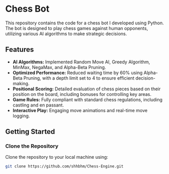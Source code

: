 # Chess Bot

This repository contains the code for a chess bot I developed using Python. The bot is designed to play chess games against human opponents, utilizing various AI algorithms to make strategic decisions.

## Features

- **AI Algorithms:** Implemented Random Move AI, Greedy Algorithm, MinMax, NegaMax, and Alpha-Beta Pruning.
- **Optimized Performance:** Reduced waiting time by 60% using Alpha-Beta Pruning, with a depth limit set to 4 to ensure efficient decision-making.
- **Positional Scoring:** Detailed evaluation of chess pieces based on their position on the board, including bonuses for controlling key areas.
- **Game Rules:** Fully compliant with standard chess regulations, including castling and en passant.
- **Interactive Play:** Engaging move animations and real-time move logging.

## Getting Started

### Clone the Repository

Clone the repository to your local machine using:

```bash
git clone https://github.com/shhbhm/Chess-Engine.git
